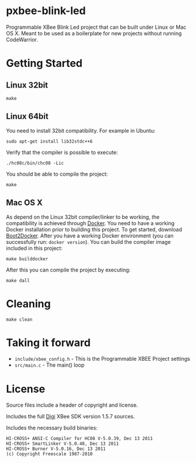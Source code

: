 # pxbee-blink-led
Programmable XBee Blink Led project that can be built under Linux or Mac OS X. Meant to be used as a boilerplate for new projects without running CodeWarrior.

# Getting Started

## Linux 32bit

`make`

## Linux 64bit

You need to install 32bit compatibility. For example in Ubuntu:

`sudo apt-get install lib32stdc++6`

Verify that the compiler is possible to execute:

`./hc08c/bin/chc08 -Lic`

You should be able to compile the project:

`make`

## Mac OS X

As  depend on the Linux 32bit compiler/linker to be working, the compatibility is achieved through [Docker](https://www.docker.com). You need to have a working Docker installation prior to building this project. To get started, download [Boot2Docker](http://boot2docker.io). After you have a working Docker environment (you can successfully run: `docker version`). You can build the compiler image included in this project:

`make builddocker`

After this you can compile the project by executing:

`make dall`

# Cleaning

`make clean`

# Taking it forward

- `include/xbee_config.h` - This is the Programmable XBEE Project settings
- `src/main.c` - The main() loop

# License

Source files include a header of copyright and license.

Includes the full [Digi](http://www.digi.com) XBee SDK version 1.5.7 sources.

Includes the necessary build binaries:
```
HI-CROSS+ ANSI-C Compiler for HC08 V-5.0.39, Dec 13 2011
HI-CROSS+ SmartLinker V-5.0.48, Dec 13 2011
HI-CROSS+ Burner V-5.0.16, Dec 13 2011
(c) Copyright Freescale 1987-2010
```
